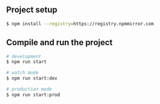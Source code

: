 ## Project setup

```bash
$ npm install --registry=https://registry.npmmirror.com
```

## Compile and run the project

```bash
# development
$ npm run start

# watch mode
$ npm run start:dev

# production mode
$ npm run start:prod
```
